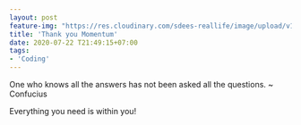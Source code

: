 ```yaml
---
layout: post
feature-img: "https://res.cloudinary.com/sdees-reallife/image/upload/v1555658919/sample_feature_img.png"
title: 'Thank you Momentum'
date: 2020-07-22 T21:49:15+07:00
tags:
- 'Coding'
---
```

One who knows all the answers has not been asked all the questions. ~ Confucius

<i class="fa fa-child" style="color:plum"></i>

Everything you need is within you!
